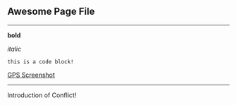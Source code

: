 ## Awesome Page File 

---

**bold**

*italic*

    this is a code block!



[GPS Screenshot](https://github.com/elliedori/phase-0-gps-1/blob/master/GPSScreenshot.png)

---
Introduction of Conflict! 

